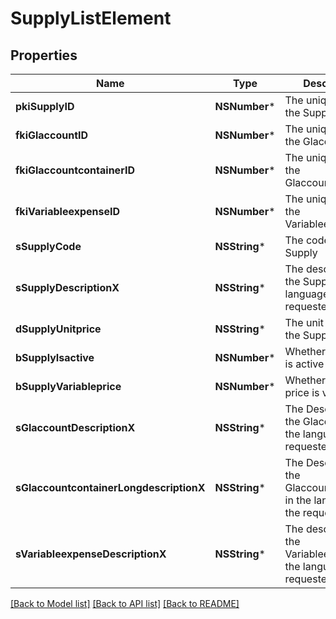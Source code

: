 # SupplyListElement

## Properties
Name | Type | Description | Notes
------------ | ------------- | ------------- | -------------
**pkiSupplyID** | **NSNumber*** | The unique ID of the Supply | 
**fkiGlaccountID** | **NSNumber*** | The unique ID of the Glaccount | [optional] 
**fkiGlaccountcontainerID** | **NSNumber*** | The unique ID of the Glaccountcontainer | [optional] 
**fkiVariableexpenseID** | **NSNumber*** | The unique ID of the Variableexpense | 
**sSupplyCode** | **NSString*** | The code of the Supply | 
**sSupplyDescriptionX** | **NSString*** | The description of the Supply in the language of the requester | 
**dSupplyUnitprice** | **NSString*** | The unit price of the Supply | 
**bSupplyIsactive** | **NSNumber*** | Whether the supply is active or not | 
**bSupplyVariableprice** | **NSNumber*** | Whether if the price is variable | 
**sGlaccountDescriptionX** | **NSString*** | The Description for the Glaccount in the language of the requester | [optional] 
**sGlaccountcontainerLongdescriptionX** | **NSString*** | The Description for the Glaccountcontainer in the language of the requester | [optional] 
**sVariableexpenseDescriptionX** | **NSString*** | The description of the Variableexpense in the language of the requester | [optional] 

[[Back to Model list]](../README.md#documentation-for-models) [[Back to API list]](../README.md#documentation-for-api-endpoints) [[Back to README]](../README.md)



